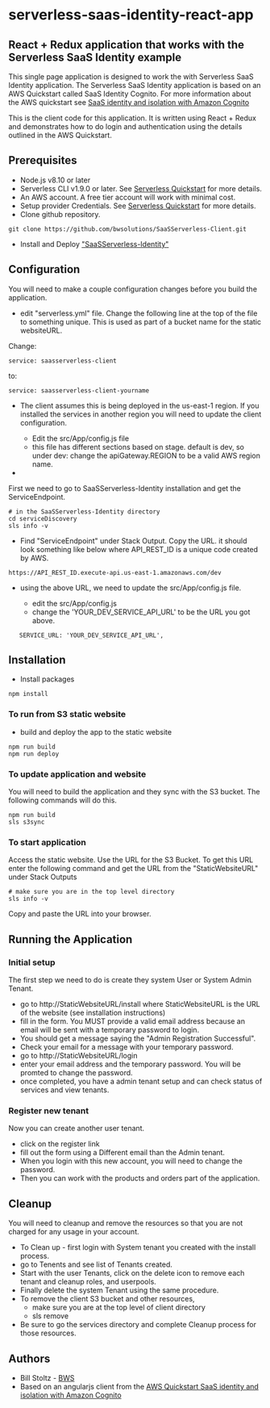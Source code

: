 # serverless-saas-identity-react-app

## React + Redux application that works with the Serverless SaaS Identity example

This single page application is designed to work the with Serverless SaaS Identity application. The Serverless SaaS Identity application is based on an AWS Quickstart called SaaS Identity Cognito. For more information about the AWS quickstart see [SaaS identity and isolation with Amazon Cognito](https://aws.amazon.com/quickstart/saas/identity-with-cognito/)

This is the client code for this application. It is written using React + Redux and demonstrates how to do login and authentication using the details outlined in the AWS Quickstart.

## Prerequisites

- Node.js v8.10 or later
- Serverless CLI v1.9.0 or later. See [Serverless Quickstart](https://serverless.com/framework/docs/providers/aws/guide/quick-start/) for more details.
- An AWS account. A free tier account will work with minimal cost.
- Setup provider Credentials. See [Serverless Quickstart](https://serverless.com/framework/docs/providers/aws/guide/quick-start/) for more details.
- Clone github repository.
```
git clone https://github.com/bwsolutions/SaaSServerless-Client.git
```
- Install and Deploy ["SaaSServerless-Identity"](https://github.com/bwsolutions/SaaSServerless-Identity)
  
## Configuration
You will need to make a couple configuration changes before you build the application. 

- edit "serverless.yml" file. Change the following line at the top of the file to something unique. This is used as part of a bucket name for the static websiteURL.

Change:
```
service: saasserverless-client
```
to:
```
service: saasserverless-client-yourname
```
- The client assumes this is being deployed in the us-east-1 region. If you installed the services in another region you will need to update the client configuration.
  - Edit the src/App/config.js file
  - this file has different sections based on stage. default is dev, so under dev: change the apiGateway.REGION to be a valid AWS region name.  
    
- 
First we need to go to SaaSServerless-Identity installation and get the ServiceEndpoint.
```
# in the SaaSServerless-Identity directory 
cd serviceDiscovery
sls info -v 
```
- Find "ServiceEndpoint" under Stack Output. Copy the URL. it should look something like below where API_REST_ID is a unique code created by AWS.
``` 
https://API_REST_ID.execute-api.us-east-1.amazonaws.com/dev
```
- using the above URL, we need to update the src/App/config.js file.   

  - edit the src/App/config.js
  - change the 'YOUR_DEV_SERVICE_API_URL' to be the URL you got above. 
``` 
   SERVICE_URL: 'YOUR_DEV_SERVICE_API_URL',
```

## Installation
- Install packages
```
npm install
```

  
### To run from S3 static website

- build and deploy the app to the static website
```
npm run build
npm run deploy 
```
### To update application and website
You will need to build the application and they sync with the S3 bucket. The following commands will do this.
``` 
npm run build
sls s3sync
```
### To start application
Access the static website. Use the URL for the S3 Bucket. To get this URL enter the following command and get the URL from the "StaticWebsiteURL" under Stack Outputs
``` 
# make sure you are in the top level directory
sls info -v
```
Copy and paste the URL into your browser.
## Running the Application
### Initial setup
The first step we need to do is create they system User or System Admin Tenant. 
- go to  http://StaticWebsiteURL/install
where StaticWebsiteURL is the URL of the website (see installation instructions)
- fill in the form. You MUST provide a valid email address because an email will be sent with a temporary password to login.
- You should get a message saying the "Admin Registration Successful".
- Check your email for a message with your temporary password.
- go to http://StaticWebsiteURL/login
- enter your email address and the temporary password. You will be promted to change the password.
- once completed, you have a admin tenant setup and can check status of services and view tenants.
### Register new tenant
Now you can create another user tenant.
- click on the register link
- fill out the form using a Different email than the Admin tenant.
- When you login with this new account, you will need to change the password.
- Then you can work with the products and orders part of the application.
## Cleanup
You will need to cleanup and remove the resources so that you are not charged for any usage in your account.
- To Clean up - first login with System tenant you created with the install process.
- go to Tenents and see list of Tenants created.
- Start with the user Tenants, click on the delete icon to remove each tenant and cleanup roles, and userpools.
- Finally delete the system Tenant using the same procedure.
- To remove the client S3 bucket and other resources, 
  - make sure you are at the top level of client directory
  - sls remove
- Be sure to go the services directory and complete Cleanup process for those resources.

## Authors
- Bill Stoltz - [BWS](http://boosterwebsolutions.com)
- Based on an angularjs client from the [AWS Quickstart SaaS identity and isolation with Amazon Cognito](https://aws.amazon.com/quickstart/saas/identity-with-cognito/)


